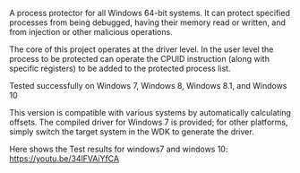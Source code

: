 A process protector for all Windows 64-bit systems. It can protect specified processes from being debugged, having their memory read or written, and from injection or other malicious operations.
 
 The core of this project operates at the driver level. In the user level the process to be protected can operate the CPUID instruction (along with specific registers) to be added to the protected process list.
 
 Tested successfully on Windows 7, Windows 8, Windows 8.1, and Windows 10

 This version is compatible with various systems by automatically calculating offsets. The compiled driver for Windows 7 is provided; for other platforms, simply switch the target system in the WDK to generate the driver.

 Here shows the Test results for windows7 and windows 10: https://youtu.be/34lFVAiYfCA

